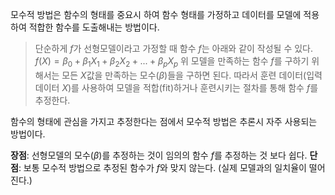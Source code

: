 모수적 방법은 함수의 형태를 중요시 하여 함수 형태를 가정하고 데이터를 모델에 적용하여 적합한 함수를 도출해내는 방법이다.

>단순하게 $f$가 선형모델이라고 가정할 때 함수 $f$는 아래와 같이 작성될 수 있다.
>$f(X) = \beta_0 + \beta_1X_1 + \beta_2X_2 + ... + \beta_pX_p$
>위 모델을 만족하는 함수 $f$를 구하기 위해서는 모든 $X$값을 만족하는 모수($\beta$)들을 구하면 된다. 따라서 훈련 데이터(입력 데이터 $X$)를 사용하여 모델을 적합(fit)하거나 훈련시키는 절차를 통해 함수 $f$를 추정한다.

함수의 형태에 관심을 가지고 추정한다는 점에서 모수적 방법은 추론시 자주 사용되는 방법이다.

**장점**: 선형모델의 모수($\beta$)를 추정하는 것이 임의의 함수 $f$를 추정하는 것 보다 쉽다.
**단점**: 보통 모수적 방법으로 추정된 함수가 $f$와 맞지 않는다. (실제 모델과의 일치율이 떨어진다.)